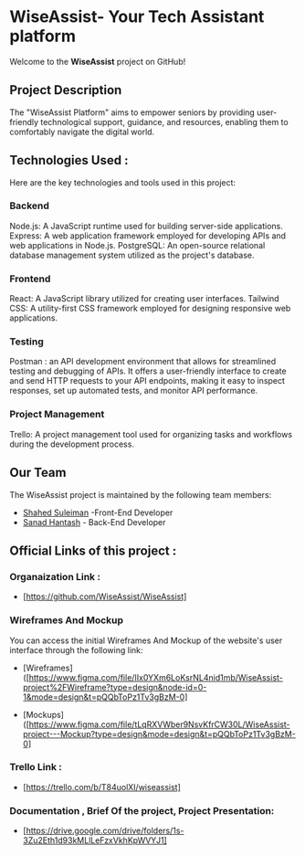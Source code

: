 # WiseAssist- Your Tech Assistant platform

Welcome to the **WiseAssist** project on GitHub!

## Project Description

The "WiseAssist Platform" aims to empower seniors by providing user-friendly technological support, guidance, and resources, enabling them to comfortably navigate the digital world.

## Technologies Used :

Here are the key technologies and tools used in this project:

### Backend

Node.js: A JavaScript runtime used for building server-side applications.
Express: A web application framework employed for developing APIs and web applications in Node.js.
PostgreSQL: An open-source relational database management system utilized as the project's database.

### Frontend

React: A JavaScript library utilized for creating user interfaces.
Tailwind CSS: A utility-first CSS framework employed for designing responsive web applications.

### Testing

Postman : an API development environment that allows for streamlined testing and debugging of APIs. It offers a user-friendly interface to create and send HTTP requests to your API endpoints, making it easy to inspect responses, set up automated tests, and monitor API performance.

### Project Management

Trello: A project management tool used for organizing tasks and workflows during the development process.

## Our Team

The WiseAssist project is maintained by the following team members:

- [Shahed Suleiman](https://github.com/shahedsuleiman) -Front-End Developer
- [Sanad Hantash](https://github.com/SanadHantash) - Back-End Developer

## Official Links of this project :

### Organaization Link :

- [https://github.com/WiseAssist/WiseAssist]

### Wireframes And Mockup

You can access the initial Wireframes And Mockup of the website's user interface through the following link:

- [Wireframes]([https://www.figma.com/file/IIx0YXm6LoKsrNL4nid1mb/WiseAssist-project%2FWireframe?type=design&node-id=0-1&mode=design&t=pQQbToPz1Tv3gBzM-0]

- [Mockups]([https://www.figma.com/file/tLqRXVWber9NsvKfrCW30L/WiseAssist-project---Mockup?type=design&mode=design&t=pQQbToPz1Tv3gBzM-0]

### Trello Link :

- [https://trello.com/b/T84uolXI/wiseassist]

### Documentation , Brief Of the project, Project Presentation:

- [https://drive.google.com/drive/folders/1s-3Zu2Eth1d93kMLlLeFzxVkhKpWVYJ1]
